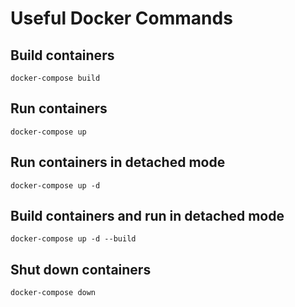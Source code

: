 # Useful Docker Commands

## Build containers
`docker-compose build`

## Run containers
`docker-compose up` 

## Run containers in detached mode 
`docker-compose up -d`

## Build containers and run in detached mode
`docker-compose up -d --build`

## Shut down containers
`docker-compose down`
